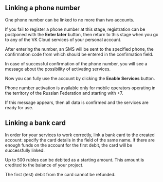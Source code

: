 ## Linking a phone number

<warn>

One phone number can be linked to no more than two accounts.

If you fail to register a phone number at this stage, registration can be postponed with the **Enter later** button, then return to this stage when you go to any of the VK Cloud services of your personal account.

</warn>

After entering the number, an SMS will be sent to the specified phone, the confirmation code from which should be entered in the confirmation field.

In case of successful confirmation of the phone number, you will see a message about the possibility of activating services.

Now you can fully use the account by clicking the **Enable Services** button.

<warn>

Phone number activation is available only for mobile operators operating in the territory of the Russian Federation and starting with +7.

If this message appears, then all data is confirmed and the services are ready for use.

</warn>

## Linking a bank card

In order for your services to work correctly, link a bank card to the created account: specify the card details in the field of the same name. If there are enough funds on the account for the first debit, the card will be successfully linked.

<info>

Up to 500 rubles can be debited as a starting amount. This amount is credited to the balance of your project.

</info>

<err>

The first (test) debit from the card cannot be refunded.

</err>
